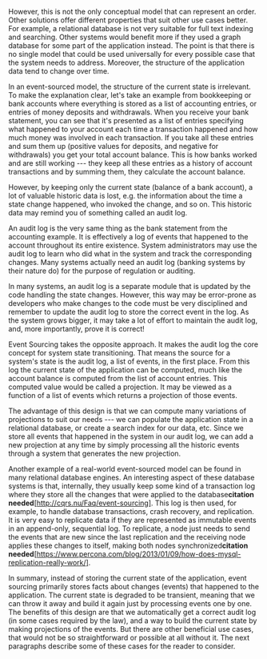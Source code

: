 However, this is not the only conceptual model that can represent an order. Other solutions offer different properties that suit other use cases better. For example, a relational database is not very suitable for full text indexing and searching. Other systems would benefit more if they used a graph database for some part of the application instead. The point is that there is no single model that could be used universally for every possible case that the system needs to address. Moreover, the structure of the application data tend to change over time. 

In an event-sourced model, the structure of the current state is irrelevant. To make the explanation clear, let's take an example from bookkeeping or bank accounts where everything is stored as a list of accounting entries, or entries of money deposits and withdrawals. When you receive your bank statement, you can see that it's presented as a list of entries specifying what happened to your account each time a transaction happened and how much money was involved in each transaction. If you take all these entries and sum them up (positive values for deposits, and negative for withdrawals) you get your total account balance. This is how banks worked and are still working --- they keep all these entries as a history of account transactions and by summing them, they calculate the account balance.

However, by keeping only the current state (balance of a bank account), a lot of valuable historic data is lost, e.g. the information about the time a state change happened, who invoked the change, and so on. This historic data may remind you of something called an audit log. 

An audit log is the very same thing as the bank statement from the accounting example. It is effectively a log of events that happened to the account throughout its entire existence. System administrators may use the audit log to learn who did what in the system and track the corresponding changes. Many systems actually need an audit log (banking systems by their nature do) for the purpose of regulation or auditing. 

In many systems, an audit log is a separate module that is updated by the code handling the state changes. However, this way may be error-prone as developers who make changes to the code must be very disciplined and remember to update the audit log to store the correct event in the log. As the system grows bigger, it may take a lot of effort to maintain the audit log, and, more importantly, prove it is correct!

Event Sourcing takes the opposite approach. It makes the audit log the core concept for system state transitioning. That means the source for a system's state is the audit log, a list of events, in the first place. From this log the current state of the application can be computed, much like the account balance is computed from the list of account entries. This computed value would be called a projection. It may be viewed as a function of a list of events which returns a projection of those events. 

The advantage of this design is that we can compute many variations of projections to suit our needs --- we can populate the application state in a relational database, or create a search index for our data, etc. Since we store all events that happened in the system in our audit log, we can add a new projection at any time by simply processing all the historic events through a system that generates the new projection.

Another example of a real-world event-sourced model can be found in many relational database engines. An interesting aspect of these database systems is that, internally, they usually keep some kind of a transaction log where they store all the changes that were applied to the database**citation needed**[http://cqrs.nu/Faq/event-sourcing]. This log is then used, for example, to handle database transactions, crash recovery, and replication. It is very easy to replicate data if they are represented as immutable events in an append-only, sequential log. To replicate, a node just needs to send the events that are new since the last replication and the receiving node applies these changes to itself, making both nodes synchronized**citation needed**[https://www.percona.com/blog/2013/01/09/how-does-mysql-replication-really-work/].

In summary, instead of storing the current state of the application, event sourcing primarily stores facts about changes (events) that happened to the application. The current state is degraded to be transient, meaning that we can throw it away and build it again just by processing events one by one. The benefits of this design are that we automatically get a correct audit log (in some cases required by the law), and a way to build the current state by making projections of the events. But there are other beneficial use cases, that would not be so straightforward or possible at all without it. The next paragraphs describe some of these cases for the reader to consider.

